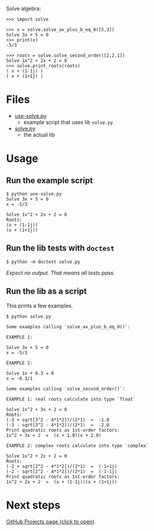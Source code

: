 Solve algebra:

```python-repl
>>> import solve

>>> x = solve.solve_ax_plus_b_eq_0([5,3])
Solve 3x + 5 = 0
>>> print(x)
-5/3

>>> roots = solve.solve_second_order([2,2,1])
Solve 1x^2 + 2x + 2 = 0
>>> solve.print_roots(roots)
( x + (1-1j) )
( x + (1+1j) )
```

# Files

- [use-solve.py](use-solve.py)
    - example script that uses lib `solve.py`
- [solve.py](solve.py)
    - the actual lib

# Usage

## Run the example script

```run-example-script
$ python use-solve.py 
Solve 3x + 5 = 0
x = -5/3

Solve 1x^2 + 2x + 2 = 0
Roots:
(x + (1-1j))
(x + (1+1j))
```

## Run the lib tests with `doctest`

```run-lib-doctests
$ python -m doctest solve.py
```

*Expect no output. That means all tests pass.*

## Run the lib as a script

This prints a few examples.

```run-solve-as-py-script
$ python solve.py 

Some examples calling `solve_ax_plus_b_eq_0()`:

EXAMPLE 1:

Solve 3x + 5 = 0
x = -5/3

EXAMPLE 2:

Solve 1x + 0.3 = 0
x = -0.3/1

Some examples calling `solve_second_order()`:

EXAMPLE 1: real roots calculate into type `float`

Solve 1x^2 + 3x + 2 = 0
Roots:
(-3 + sqrt[3^2 - 4*1*2])/(2*1)  =  -1.0
(-3 - sqrt[3^2 - 4*1*2])/(2*1)  =  -2.0
Print quadratic roots as 1st-order factors:
1x^2 + 3x + 2  =  (x + 1.0)(x + 2.0)

EXAMPLE 2: complex roots calculate into type `complex`

Solve 1x^2 + 2x + 2 = 0
Roots:
(-2 + sqrt[2^2 - 4*1*2])/(2*1)  =  (-1+1j)
(-2 - sqrt[2^2 - 4*1*2])/(2*1)  =  (-1-1j)
Print quadratic roots as 1st-order factors:
1x^2 + 2x + 2  =  (x + (1-1j))(x + (1+1j))
```

# Next steps

[GitHub Projects page (click to open)](https://github.com/sustainablelab/py-algebra/projects/1)

